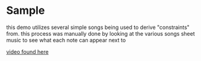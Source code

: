 # Sample

this demo utilizes several simple songs being used to derive "constraints" from. this 
process was manually done by looking at the various songs sheet music to see what each note can appear next to

[video found here]()